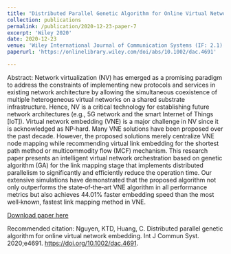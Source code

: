 ```yaml
---
title: "Distributed Parallel Genetic Algorithm for Online Virtual Network Embedding"
collection: publications
permalink: /publication/2020-12-23-paper-7
excerpt: 'Wiley 2020'
date: 2020-12-23
venue: 'Wiley International Journal of Communication Systems (IF: 2.1)'
paperurl: 'https://onlinelibrary.wiley.com/doi/abs/10.1002/dac.4691'

---
```

Abstract:
Network virtualization (NV) has emerged as a promising paradigm to address the constraints of implementing new protocols and services in existing network architecture by allowing the simultaneous coexistence of multiple heterogeneous virtual networks on a shared substrate infrastructure. Hence, NV is a critical technology for establishing future network architectures (e.g., 5G network and the smart Internet of Things [IoT]). Virtual network embedding (VNE) is a major challenge in NV since it is acknowledged as NP‐hard. Many VNE solutions have been proposed over the past decade. However, the proposed solutions merely centralize VNE node mapping while recommending virtual link embedding for the shortest path method or multicommodity flow (MCF) mechanism. This research paper presents an intelligent virtual network orchestration based on genetic algorithm (GA) for the link mapping stage that implements distributed parallelism to significantly and efficiently reduce the operation time. Our extensive simulations have demonstrated that the proposed algorithm not only outperforms the state‐of‐the‐art VNE algorithm in all performance metrics but also achieves 44.01% faster embedding speed than the most well‐known, fastest link mapping method in VNE.

[Download paper here](https://onlinelibrary.wiley.com/doi/abs/10.1002/dac.4691)

Recommended citation: Nguyen, KTD, Huang, C. Distributed parallel genetic algorithm for online virtual network embedding. Int J Commun Syst. 2020;e4691. https://doi.org/10.1002/dac.4691.
